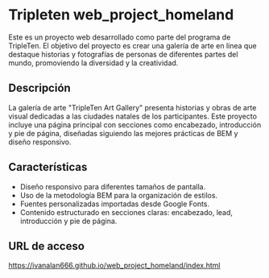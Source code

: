 # Tripleten web_project_homeland

Este es un proyecto web desarrollado como parte del programa de TripleTen. El objetivo del proyecto es crear una galería de arte en línea que destaque historias y fotografías de personas de diferentes partes del mundo, promoviendo la diversidad y la creatividad.

## Descripción

La galería de arte "TripleTen Art Gallery" presenta historias y obras de arte visual dedicadas a las ciudades natales de los participantes. Este proyecto incluye una página principal con secciones como encabezado, introducción y pie de página, diseñadas siguiendo las mejores prácticas de BEM y diseño responsivo.

## Características

- Diseño responsivo para diferentes tamaños de pantalla.
- Uso de la metodología BEM para la organización de estilos.
- Fuentes personalizadas importadas desde Google Fonts.
- Contenido estructurado en secciones claras: encabezado, lead, introducción y pie de página.

## URL de acceso

https://ivanalan666.github.io/web_project_homeland/index.html
